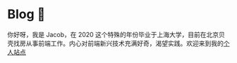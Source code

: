 # Blog 👋

你好呀，我是 Jacob，在 2020 这个特殊的年份毕业于上海大学，目前在北京贝壳找房从事前端工作。内心对前端新兴技术充满好奇，渴望实践。欢迎来到我的[个人站点](https://lcs.show/)
